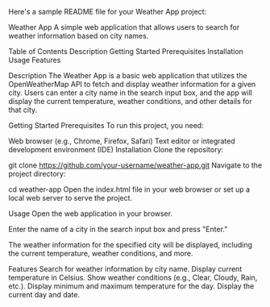 
Here's a sample README file for your Weather App project:

Weather App
A simple web application that allows users to search for weather information based on city names.

Table of Contents
Description
Getting Started
Prerequisites
Installation
Usage
Features

Description
The Weather App is a basic web application that utilizes the OpenWeatherMap API to fetch and display weather information for a given city. Users can enter a city name in the search input box, and the app will display the current temperature, weather conditions, and other details for that city.

Getting Started
Prerequisites
To run this project, you need:

Web browser (e.g., Chrome, Firefox, Safari)
Text editor or integrated development environment (IDE)
Installation
Clone the repository:


git clone https://github.com/your-username/weather-app.git
Navigate to the project directory:


cd weather-app
Open the index.html file in your web browser or set up a local web server to serve the project.

Usage
Open the web application in your browser.

Enter the name of a city in the search input box and press "Enter."

The weather information for the specified city will be displayed, including the current temperature, weather conditions, and more.

Features
Search for weather information by city name.
Display current temperature in Celsius.
Show weather conditions (e.g., Clear, Cloudy, Rain, etc.).
Display minimum and maximum temperature for the day.
Display the current day and date.

